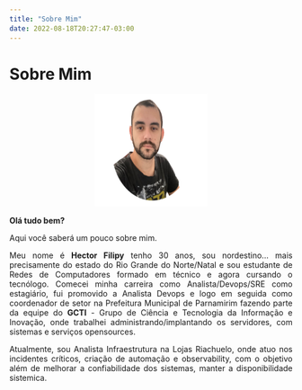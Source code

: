 ```yaml
---
title: "Sobre Mim"
date: 2022-08-18T20:27:47-03:00
---
```


# Sobre Mim

<center>
<img src="/images/imagem-hector.png" alt="Hector Filipy" height="200" width="200"/>
</center>

**Olá tudo bem?**

Aqui você saberá um pouco sobre mim.

<p style="text-align: justify;">Meu nome é <b>Hector Filipy</b> tenho 30 anos, sou nordestino... mais precisamente do estado do Rio Grande do Norte/Natal e sou estudante de Redes de Computadores formado em técnico e agora cursando o tecnólogo. Comecei minha carreira como Analista/Devops/SRE como estagiário, fui promovido a Analista Devops e logo em seguida como coordenador de setor na Prefeitura Municipal de Parnamirim fazendo parte da equipe do <b>GCTI</b> - Grupo de Ciência e Tecnologia da Informação e Inovação, onde trabalhei administrando/implantando os servidores, com sistemas e serviços opensources.</p>

<p style="text-align: justify;">Atualmente, sou Analista Infraestrutura na Lojas Riachuelo, onde atuo nos incidentes críticos, criação de automação e observability, com o objetivo além de melhorar a confiabilidade dos sistemas, manter a disponibilidade sistemica.</p>
